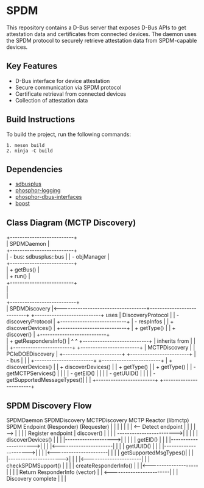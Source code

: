 # SPDM

This repository contains a D-Bus server that exposes D-Bus APIs to get attestation data and certificates from connected devices.
The daemon uses the SPDM protocol to securely retrieve attestation data from SPDM-capable devices.

## Key Features

- D-Bus interface for device attestation
- Secure communication via SPDM protocol
- Certificate retrieval from connected devices
- Collection of attestation data

## Build Instructions

To build the project, run the following commands:

```
1. meson build
2. ninja -C build

```

## Dependencies

- [sdbusplus](https://github.com/openbmc/sdbusplus)
- [phosphor-logging](https://github.com/openbmc/phosphor-logging)
- [phosphor-dbus-interfaces](https://github.com/openbmc/phosphor-dbus-interfaces)
- [boost](https://github.com/boostorg/boost)

## Class Diagram (MCTP Discovery)
+--------------------------+       
|      SPDMDaemon          |       
+--------------------------+       
| - bus: sdbusplus::bus    |
| - objManager             |       
+--------------------------+       
| + getBus()               |       
| + run()                  |                                     
+--------------------------+                                     
            |                                                    
            |                                                    
+---------------------------+                                    
|      SPDMDiscovery        |<-----------------------------------+---------------------------+
+---------------------------+        uses                        |    DiscoveryProtocol      |
| - discoveryProtocol       |                                    +---------------------------+
| - respInfos               |                                    | + discoverDevices()       |
+---------------------------+                                    | + getType()               |
| + discover()              |                                    +---------------------------+     
| + getRespondersInfo()     |                                            ^                ^
+---------------------------+                                            | inherits from  |
                                                                          |                |
                                                 +------------------------+                +------------------------+
                                                 |   MCTPDiscovery         |                |   PCIeDOEDiscovery      |
                                                 +------------------------+                +------------------------+
                                                 | - bus                  |                |                        |
                                                 +------------------------+                +------------------------+
                                                 | + discoverDevices()    |                | + discoverDevices()    |
                                                 | + getType()            |                | + getType()            |
                                                 | - getMCTPServices()    |                |                        |
                                                 | - getEID()             |                |                        |
                                                 | - getUUID()            |                |                        |
                                                 | - getSupportedMessageTypes()|           |                        |
                                                 +------------------------+                +------------------------+


## SPDM Discovery Flow

SPDMDaemon             SPDMDiscovery         MCTPDiscovery        MCTP Reactor (libmctp)     SPDM Endpoint (Responder)
(Requester)                  |                     |                        |                           |
                             |                     |                        | <-- Detect endpoint       |
                             |                     |                        | -->                       |
                             |                     |                        |     Register endpoint     |
    discover()               |                     |                        |                           |
    ------------------------>|                     |                        |                           |
                             | discoverDevices()   |                        |                           |
                             |-------------------->|                        |                           |
                             |                     | getEID()              |                           |
                             |                     |---------------------->|                           |
                             |                     |<----------------------|                           |
                             |                     | getUUID()             |                           |
                             |                     |---------------------->|                           |
                             |                     |<----------------------|                           |
                             |                     | getSupportedMsgTypes()|                           |
                             |                     |---------------------->|                           |
                             |                     |<----------------------|                           |
                             | checkSPDMSupport()  |                        |                           |
                             | createResponderInfo()                        |                           |
                             |<--------------------|                        |                           |
                             | Return ResponderInfo (vector)               |                           |
    <------------------------|                                              |                           |
    Discovery complete       |                                              |                           |
